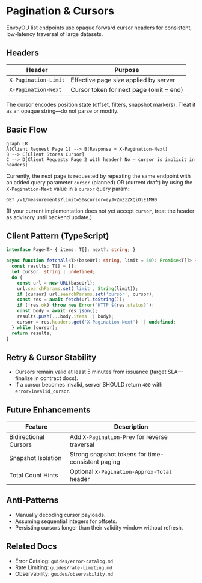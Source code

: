 # Pagination & Cursors

EnvoyOU list endpoints use opaque forward cursor headers for consistent, low-latency traversal of large datasets.

## Headers

| Header | Purpose |
|--------|---------|
| `X-Pagination-Limit` | Effective page size applied by server |
| `X-Pagination-Next` | Cursor token for next page (omit = end) |

The cursor encodes position state (offset, filters, snapshot markers). Treat it as an opaque string—do not parse or modify.

## Basic Flow

```mermaid
graph LR
A[Client Request Page 1] --> B[Response + X-Pagination-Next]
B --> C[Client Stores Cursor]
C --> D[Client Requests Page 2 with header? No – cursor is implicit in headers]
```

Currently, the next page is requested by repeating the same endpoint with an added query parameter `cursor` (planned) OR (current draft) by using the `X-Pagination-Next` value in a `cursor` query param:

```http
GET /v1/measurements?limit=50&cursor=eyJvZmZzZXQiOjE1MH0
```

(If your current implementation does not yet accept `cursor`, treat the header as advisory until backend update.)

## Client Pattern (TypeScript)

```ts
interface Page<T> { items: T[]; next?: string; }

async function fetchAll<T>(baseUrl: string, limit = 50): Promise<T[]> {
  const results: T[] = [];
  let cursor: string | undefined;
  do {
    const url = new URL(baseUrl);
    url.searchParams.set('limit', String(limit));
    if (cursor) url.searchParams.set('cursor', cursor);
    const res = await fetch(url.toString());
    if (!res.ok) throw new Error(`HTTP ${res.status}`);
    const body = await res.json();
    results.push(...body.items || body);
    cursor = res.headers.get('X-Pagination-Next') || undefined;
  } while (cursor);
  return results;
}
```

## Retry & Cursor Stability

- Cursors remain valid at least 5 minutes from issuance (target SLA—finalize in contract docs).
- If a cursor becomes invalid, server SHOULD return `400` with `error=invalid_cursor`.

## Future Enhancements

| Feature | Description |
|---------|-------------|
| Bidirectional Cursors | Add `X-Pagination-Prev` for reverse traversal |
| Snapshot Isolation | Strong snapshot tokens for time-consistent paging |
| Total Count Hints | Optional `X-Pagination-Approx-Total` header |

## Anti-Patterns

- Manually decoding cursor payloads.
- Assuming sequential integers for offsets.
- Persisting cursors longer than their validity window without refresh.

## Related Docs

- Error Catalog: `guides/error-catalog.md`
- Rate Limiting: `guides/rate-limiting.md`
- Observability: `guides/observability.md`
